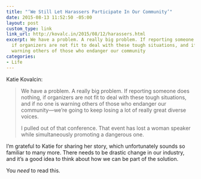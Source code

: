```yaml
---
title: "‘We Still Let Harassers Participate In Our Community’"
date: 2015-08-13 11:52:50 -05:00
layout: post
custom_type: link
link_url: http://kovalc.in/2015/08/12/harassers.html
excerpt: We have a problem. A really big problem. If reporting someone does nothing,
  if organizers are not fit to deal with these tough situations, and if no one is
  warning others of those who endanger our community
categories:
- Life
---
```


Katie Kovalcin:

> We have a problem. A really big problem. If reporting someone does nothing, if organizers are not fit to deal with these tough situations, and if no one is warning others of those who endanger our community—we’re going to keep losing a lot of really great diverse voices.
> 
> I pulled out of that conference. That event has lost a woman speaker while simultaneously promoting a dangerous one.

I’m grateful to Katie for sharing her story, which unfortunately sounds so familiar to many more. There needs to be drastic change in our industry, and it’s a good idea to think about how we can be part of the solution.

You *need* to read this.
